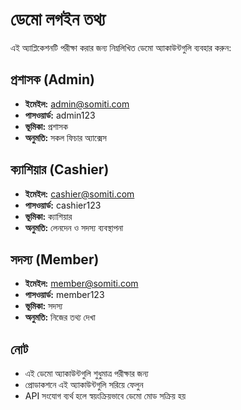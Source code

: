 # ডেমো লগইন তথ্য

এই অ্যাপ্লিকেশনটি পরীক্ষা করার জন্য নিম্নলিখিত ডেমো অ্যাকাউন্টগুলি ব্যবহার করুন:

## প্রশাসক (Admin)
- **ইমেইল:** admin@somiti.com
- **পাসওয়ার্ড:** admin123
- **ভূমিকা:** প্রশাসক
- **অনুমতি:** সকল ফিচার অ্যাক্সেস

## ক্যাশিয়ার (Cashier)
- **ইমেইল:** cashier@somiti.com
- **পাসওয়ার্ড:** cashier123
- **ভূমিকা:** ক্যাশিয়ার
- **অনুমতি:** লেনদেন ও সদস্য ব্যবস্থাপনা

## সদস্য (Member)
- **ইমেইল:** member@somiti.com
- **পাসওয়ার্ড:** member123
- **ভূমিকা:** সদস্য
- **অনুমতি:** নিজের তথ্য দেখা

## নোট
- এই ডেমো অ্যাকাউন্টগুলি শুধুমাত্র পরীক্ষার জন্য
- প্রোডাকশনে এই অ্যাকাউন্টগুলি সরিয়ে ফেলুন
- API সংযোগ ব্যর্থ হলে স্বয়ংক্রিয়ভাবে ডেমো মোড সক্রিয় হয়